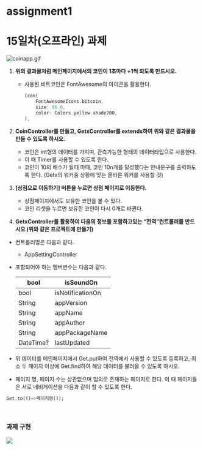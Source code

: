 # assignment1

# 15일차(오프라인) 과제

![coinapp.gif](/coinapp.gif)

1. **위의 결과물처럼 메인페이지에서의 코인이 1초마다 +1씩 되도록 만드시오.**
    - 사용된 비트코인은 FontAwesome의 아이콘을 활용한다.
        
        ```dart
        Icon(
            FontAwesomeIcons.bitcoin,
            size: 96.0,
            color: Colors.yellow.shade700,
        ),
        ```
        
2. **CoinController를 만들고, GetxController를 extends하여 위와 같은 결과물을 만들 수 있도록 하시오.**
    - 코인은 int형의 데이터를 가지며, 관측가능한 형태의 데이터타입으로 사용한다.
    - 이 때 Timer를 사용할 수 있도록 한다.
    - 코인이 10의 배수가 될때 마때, 코인 10n개를 달성했다는 안내문구를 출력하도록 한다.
    (Getx의 워커중 상황에 맞는 올바른 워커를 사용할 것)
3. **[상점으로 이동하기] 버튼을 누르면 상점 페이지로 이동한다.**
    - 상점페이지에서도 보유한 코인을 볼 수 있다.
    - 코인 리셋을 누르면 보유한 코인이 다시 0개로 바뀐다.

1. **GetxController를 활용하여 다음의 정보를 포함하고있는 “전역”컨트롤러를 만드시오 
(위와 같은 프로젝트에 만들기)**
- 컨트롤러명은 다음과 같다.
    - AppSettingController
- 포함되어야 하는 멤버변수는 다음과 같다.
    
    
    | bool | isSoundOn |
    | --- | --- |
    | bool | isNotificationOn |
    | String | appVersion |
    | String | appName |
    | String | appAuthor |
    | String | appPackageName |
    | DateTime? | lastUpdated |
- 위 데이터를 메인페이지에서 Get.put하여 전역에서 사용할 수 있도록 등록하고, 최소 두 페이지 이상에 Get.find하여 해당 데이터를 불러올 수 있도록 하시오.
- 페이지 명, 페이지 수는 상관없으며 임의로 존재하는 페이지로 한다.
이 때 페이지들은 서로 네비게이션을 다음과 같이 할 수 있도록 한다.
```dart
Get.to(()=>페이지명());
```

<br>

### 과제 구현

![](day15_coincounter.gif)